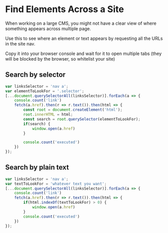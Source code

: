 # Find Elements Across a Site

When working on a large CMS, you might not have a clear view of where something appears across multiple page.

Use this to see where an element or text appears by requesting all the URLs in the site nav.

Copy it into your browser console and wait for it to open multiple tabs (they will be blocked by the browser, so whitelist your site)

## Search by selector

```js
var linksSelector = 'nav a';
var elementToLookFor = '.selector';
[...document.querySelectorAll(linksSelector)].forEach(a => {
	console.count('link')
	fetch(a.href).then(r => r.text()).then(html => {
		const root = document.createElement('html');
		root.innerHTML = html;
		const search = root.querySelector(elementToLookFor);
		if(search) {
			window.open(a.href)
		}

		console.count('executed')
	})
});
```

## Search by plain text

```js
var linksSelector = 'nav a';
var textToLookFor = 'whatever text you want';
[...document.querySelectorAll(linksSelector)].forEach(a => {
    console.count('link')
    fetch(a.href).then(r => r.text()).then(html => {
        if(html.indexOf(textToLookFor) > 0) {
            window.open(a.href)
        }
        console.count('executed')
    })
});
```
